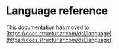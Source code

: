# Language reference

This documentation has moved to [https://docs.structurizr.com/dsl/language](https://docs.structurizr.com/dsl/language).